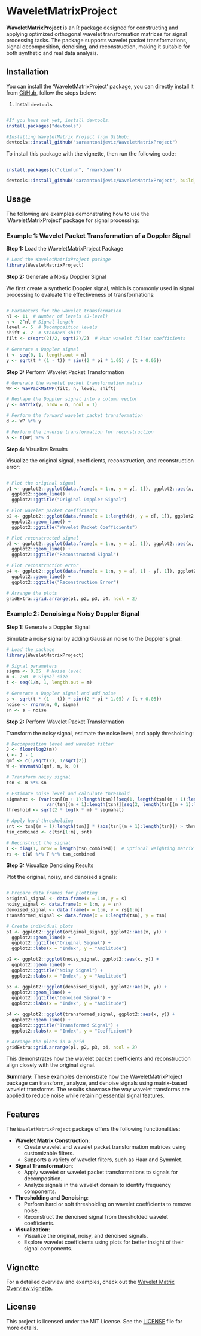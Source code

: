 WaveletMatrixProject
================

<!-- badges: start -->
<!-- badges: end -->

**WaveletMatrixProject** is an R package designed for constructing and
applying optimized orthogonal wavelet transformation matrices for signal
processing tasks. The package supports wavelet packet transformations,
signal decomposition, denoising, and reconstruction, making it suitable
for both synthetic and real data analysis.

## Installation

You can install the ‘WaveletMatrixProject’ package, you can directly
install it from
[GitHub](https://github.com/saraantonijevic/WaveletMatrixProject),
follow the steps below:

1.  Install `devtools`

``` r

#If you have not yet, install devtools.
install.packages("devtools")

#Installing WaveletMatrix Project from GitHub:
devtools::install_github("saraantonijevic/WaveletMatrixProject")

```

To install this package with the vignette, then run the following code:

``` r

install.packages(c("clinfun", "rmarkdown"))

devtools::install_github("saraantonijevic/WaveletMatrixProject", build_vignettes = TRUE)

```

## Usage

The following are examples demonstrating how to use the
‘WaveletMatrixProject’ package for signal processing:

### Example 1: Wavelet Packet Transformation of a Doppler Signal

**Step 1:** Load the WaveletMatrixProject Package

``` r
# Load the WaveletMatrixProject package
library(WaveletMatrixProject)
```

**Step 2:** Generate a Noisy Doppler Signal

We first create a synthetic Doppler signal, which is commonly used in
signal processing to evaluate the effectiveness of transformations:

``` r

# Parameters for the wavelet transformation
nl <- 11  # Number of levels (J-level)
n <- 2^nl # Signal length
level <- 5  # Decomposition levels
shift <- 2  # Standard shift
filt <- c(sqrt(2)/2, sqrt(2)/2)  # Haar wavelet filter coefficients

# Generate a Doppler signal
t <- seq(0, 1, length.out = n)
y <- sqrt(t * (1 - t)) * sin((2 * pi * 1.05) / (t + 0.05))
```

**Step 3:** Perform Wavelet Packet Transformation

``` r
# Generate the wavelet packet transformation matrix
WP <- WavPackMatWP(filt, n, level, shift)

# Reshape the Doppler signal into a column vector
y <- matrix(y, nrow = n, ncol = 1)

# Perform the forward wavelet packet transformation
d <- WP %*% y

# Perform the inverse transformation for reconstruction
a <- t(WP) %*% d
```

**Step 4:** Visualize Results

Visualize the original signal, coefficients, reconstruction, and
reconstruction error:

``` r

# Plot the original signal
p1 <- ggplot2::ggplot(data.frame(x = 1:n, y = y[, 1]), ggplot2::aes(x, y)) +
  ggplot2::geom_line() +
  ggplot2::ggtitle("Original Doppler Signal")

# Plot wavelet packet coefficients
p2 <- ggplot2::ggplot(data.frame(x = 1:length(d), y = d[, 1]), ggplot2::aes(x, y)) +
  ggplot2::geom_line() +
  ggplot2::ggtitle("Wavelet Packet Coefficients")

# Plot reconstructed signal
p3 <- ggplot2::ggplot(data.frame(x = 1:n, y = a[, 1]), ggplot2::aes(x, y)) +
  ggplot2::geom_line() +
  ggplot2::ggtitle("Reconstructed Signal")

# Plot reconstruction error
p4 <- ggplot2::ggplot(data.frame(x = 1:n, y = a[, 1] - y[, 1]), ggplot2::aes(x, y)) +
  ggplot2::geom_line() +
  ggplot2::ggtitle("Reconstruction Error")

# Arrange the plots
gridExtra::grid.arrange(p1, p2, p3, p4, ncol = 2)
```

### Example 2: Denoising a Noisy Doppler Signal

**Step 1:** Generate a Doppler Signal

Simulate a noisy signal by adding Gaussian noise to the Doppler signal:

``` r
# Load the package
library(WaveletMatrixProject)

# Signal parameters
sigma <- 0.05  # Noise level
m <- 250  # Signal size
t <- seq(1/m, 1, length.out = m)

# Generate a Doppler signal and add noise
s <- sqrt(t * (1 - t)) * sin((2 * pi * 1.05) / (t + 0.05))
noise <- rnorm(m, 0, sigma)
sn <- s + noise
```

**Step 2:** Perform Wavelet Packet Transformation

Transform the noisy signal, estimate the noise level, and apply
thresholding:

``` r
# Decomposition level and wavelet filter
J <- floor(log2(m))
k <- J - 1
qmf <- c(1/sqrt(2), 1/sqrt(2))
W <- WavmatND(qmf, m, k, 0)

# Transform noisy signal
tsn <- W %*% sn

# Estimate noise level and calculate threshold
sigmahat <- (var(tsn[(m + 1):length(tsn)][seq(1, length(tsn[(m + 1):length(tsn)]), 2)]) +
               var(tsn[(m + 1):length(tsn)][seq(2, length(tsn[(m + 1):length(tsn)]), 2)])) / 2
threshold <- sqrt(2 * log(k * m) * sigmahat)

# Apply hard-thresholding
snt <- tsn[(m + 1):length(tsn)] * (abs(tsn[(m + 1):length(tsn)]) > threshold)
tsn_combined <- c(tsn[1:m], snt)

# Reconstruct the signal
T <- diag(1, nrow = length(tsn_combined))  # Optional weighting matrix
rs <- t(W) %*% T %*% tsn_combined
```

**Step 3:** Visualize Denoising Results

Plot the original, noisy, and denoised signals:

``` r

# Prepare data frames for plotting
original_signal <- data.frame(x = 1:m, y = s)
noisy_signal <- data.frame(x = 1:m, y = sn)
denoised_signal <- data.frame(x = 1:m, y = rs[1:m])
transformed_signal <- data.frame(x = 1:length(tsn), y = tsn)

# Create individual plots
p1 <- ggplot2::ggplot(original_signal, ggplot2::aes(x, y)) +
  ggplot2::geom_line() +
  ggplot2::ggtitle("Original Signal") +
  ggplot2::labs(x = "Index", y = "Amplitude")

p2 <- ggplot2::ggplot(noisy_signal, ggplot2::aes(x, y)) +
  ggplot2::geom_line() +
  ggplot2::ggtitle("Noisy Signal") +
  ggplot2::labs(x = "Index", y = "Amplitude")

p3 <- ggplot2::ggplot(denoised_signal, ggplot2::aes(x, y)) +
  ggplot2::geom_line() +
  ggplot2::ggtitle("Denoised Signal") +
  ggplot2::labs(x = "Index", y = "Amplitude")

p4 <- ggplot2::ggplot(transformed_signal, ggplot2::aes(x, y)) +
  ggplot2::geom_line() +
  ggplot2::ggtitle("Transformed Signal") +
  ggplot2::labs(x = "Index", y = "Coefficient")

# Arrange the plots in a grid
gridExtra::grid.arrange(p1, p2, p3, p4, ncol = 2)
```

This demonstrates how the wavelet packet coefficients and reconstruction
align closely with the original signal.

**Summary:** These examples demonstrate how the WaveletMatrixProject
package can transform, analyze, and denoise signals using matrix-based
wavelet transforms. The results showcase the way wavelet transforms are
applied to reduce noise while retaining essential signal features.

## Features

The `WaveletMatrixProject` package offers the following functionalities:

- **Wavelet Matrix Construction**:
  - Create wavelet and wavelet packet transformation matrices using
    customizable filters.
  - Supports a variety of wavelet filters, such as Haar and Symmlet.
- **Signal Transformation**:
  - Apply wavelet or wavelet packet transformations to signals for
    decomposition.
  - Analyze signals in the wavelet domain to identify frequency
    components.
- **Thresholding and Denoising**:
  - Perform hard or soft thresholding on wavelet coefficients to remove
    noise.
  - Reconstruct the denoised signal from thresholded wavelet
    coefficients.
- **Visualization**:
  - Visualize the original, noisy, and denoised signals.
  - Explore wavelet coefficients using plots for better insight of their
    signal components.



## Vignette
For a detailed overview and examples, check out the [Wavelet Matrix Overview vignette](https://saraantonijevic.github.io/WaveletMatrixProject/WaveletMatrixOverview.html).


## License

This project is licensed under the MIT License. See the
[LICENSE](LICENSE.md) file for more details.
